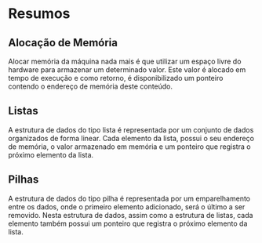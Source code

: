# Resumos

## Alocação de Memória

Alocar memória da máquina nada mais é que utilizar um espaço livre do hardware para armazenar um determinado valor.
Este valor é alocado em tempo de execução e como retorno, é disponibilizado um ponteiro contendo o endereço de memória deste conteúdo.

## Listas

A estrutura de dados do tipo lista é representada por um conjunto de dados organizados de forma linear.
Cada elemento da lista, possui o seu endereço de memória, o valor armazenado em memória e um ponteiro que registra o próximo elemento da lista.

## Pilhas

A estrutura de dados do tipo pilha é representada por um emparelhamento entre os dados, onde o primeiro elemento adicionado, será o último a ser removido.
Nesta estrutura de dados, assim como a estrutura de listas, cada elemento também possui um ponteiro que registra o próximo elemento da lista.
